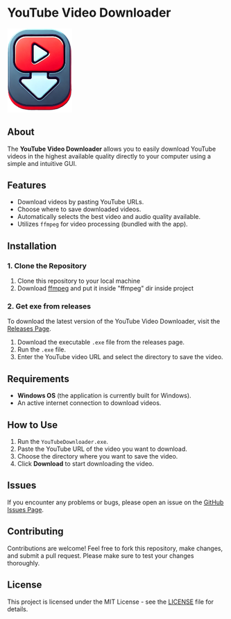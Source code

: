 # YouTube Video Downloader

<img src="images/icon.png" width="150"/>

## About
The **YouTube Video Downloader** allows you to easily download YouTube videos in the highest available quality directly to your computer using a simple and intuitive GUI.

## Features
- Download videos by pasting YouTube URLs.
- Choose where to save downloaded videos.
- Automatically selects the best video and audio quality available.
- Utilizes `ffmpeg` for video processing (bundled with the app).

## Installation
### 1. Clone the Repository

1. Clone this repository to your local machine
2. Download [ffmpeg](https://ffmpeg.org/download.html) and put it inside "ffmpeg" dir inside project
   
### 2. Get exe from releases

To download the latest version of the YouTube Video Downloader, visit the [Releases Page](https://github.com/Daniel-Bil/YouTube-Video-Downloader/releases).

1. Download the executable `.exe` file from the releases page.
2. Run the `.exe` file.
3. Enter the YouTube video URL and select the directory to save the video.

## Requirements
- **Windows OS** (the application is currently built for Windows).
- An active internet connection to download videos.

## How to Use
1. Run the `YouTubeDownloader.exe`.
2. Paste the YouTube URL of the video you want to download.
3. Choose the directory where you want to save the video.
4. Click **Download** to start downloading the video.

## Issues
If you encounter any problems or bugs, please open an issue on the [GitHub Issues Page](https://github.com/Daniel-Bil/YouTube-Video-Downloader/issues).

## Contributing
Contributions are welcome! Feel free to fork this repository, make changes, and submit a pull request. Please make sure to test your changes thoroughly.

## License
This project is licensed under the MIT License - see the [LICENSE](LICENSE) file for details.
